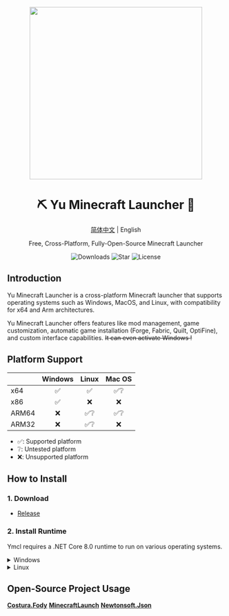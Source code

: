 <p align="center">
<img height="400" width="400" src="https://ymcl.daiyu.fun/Assets/img/YMCL-Icon.svg"/>
</p>

<div align="center">

# ⛏️ Yu Minecraft Launcher 🐳

[简体中文](https://github.com/Blessing-Studio/WonderLab.Override/blob/master/README.md) | English

Free, Cross-Platform, Fully-Open-Source Minecraft Launcher

![Downloads](https://img.shields.io/github/downloads/DaiYu-233/YMCL.Avalonia/total?logo=github&label=Download&style=for-the-badge&color=44cc11)
![Star](https://img.shields.io/github/stars/DaiYu-233/YMCL.Avalonia?logo=github&label=Star&style=for-the-badge)
![License](https://img.shields.io/github/license/DaiYu-233/YMCL.Avalonia?logo=github&label=LICENSE&style=for-the-badge&color=ff7a35)

</div>

## Introduction  
  
Yu Minecraft Launcher is a cross-platform Minecraft launcher that supports operating systems such as Windows, MacOS, and Linux, with compatibility for x64 and Arm architectures.  
  
Yu Minecraft Launcher offers features like mod management, game customization, automatic game installation (Forge, Fabric, Quilt, OptiFine), and custom interface capabilities. <del>It can even activate Windows !</del>
  
## Platform Support  
  
|       | Windows | Linux | Mac OS |  
| ----- | :-----: | :---: | :----: |  
| x64   |   ✅    |   ✅   |   ✅❔   |  
| x86   |   ✅    |   ❌   |   ❌    |  
| ARM64 |   ❌    |   ✅❔   |   ✅❔   |  
| ARM32 |   ❌    |   ✅❔   |   ❌    |  
  
* ✅: Supported platform  
* ❔: Untested platform  
* ❌: Unsupported platform

## How to Install  
  
### 1. Download  
  
- [Release](https://github.com/DaiYu-233/YMCL.Avalonia/releases)  
  
### 2. Install Runtime  
  
Ymcl requires a .NET Core 8.0 runtime to run on various operating systems.  
  
<details>   
<summary>Windows</summary> 

```DiaYu
x64：
	https://dotnet.microsoft.com/zh-cn/download/dotnet/thank-you/runtime-aspnetcore-8.0.6-windows-x64-installer

x86：
	https://dotnet.microsoft.com/zh-cn/download/dotnet/thank-you/runtime-aspnetcore-8.0.6-windows-x86-installer

WinGet：
	winget install Microsoft.DotNet.SDK.8
```

</details>


<details>   
<summary>Linux</summary> 
Documentation：https://learn.microsoft.com/zh-cn/dotnet/core/install/linux?WT.mc_id=dotnet-35129-website

Debian：
```DaiYu
wget https://packages.microsoft.com/config/debian/12/packages-microsoft-prod.deb -O packages-microsoft-prod.deb
sudo dpkg -i packages-microsoft-prod.deb
rm packages-microsoft-prod.deb

sudo apt-get update && \
  sudo apt-get install -y dotnet-sdk-8.0
```

</details>

## Open-Source Project Usage

**[Costura.Fody](https://github.com/Fody/Costura)**  **[MinecraftLaunch](https://github.com/Blessing-Studio/MinecraftLaunch)**  **[Newtonsoft.Json](https://www.newtonsoft.com/json)** 